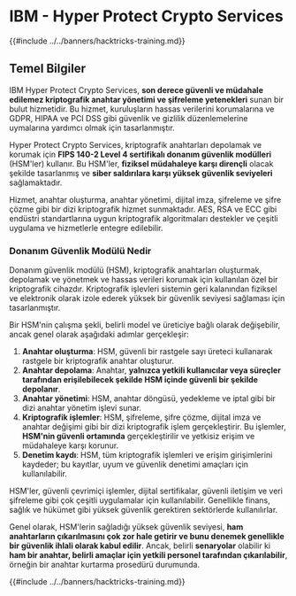 # IBM - Hyper Protect Crypto Services

{{#include ../../banners/hacktricks-training.md}}

## Temel Bilgiler

IBM Hyper Protect Crypto Services, **son derece güvenli ve müdahale edilemez kriptografik anahtar yönetimi ve şifreleme yetenekleri** sunan bir bulut hizmetidir. Bu hizmet, kuruluşların hassas verilerini korumalarına ve GDPR, HIPAA ve PCI DSS gibi güvenlik ve gizlilik düzenlemelerine uymalarına yardımcı olmak için tasarlanmıştır.

Hyper Protect Crypto Services, kriptografik anahtarları depolamak ve korumak için **FIPS 140-2 Level 4 sertifikalı donanım güvenlik modülleri** (HSM'ler) kullanır. Bu HSM'ler, **fiziksel müdahaleye karşı dirençli** olacak şekilde tasarlanmış ve **siber saldırılara karşı yüksek güvenlik seviyeleri** sağlamaktadır.

Hizmet, anahtar oluşturma, anahtar yönetimi, dijital imza, şifreleme ve şifre çözme gibi bir dizi kriptografik hizmet sunmaktadır. AES, RSA ve ECC gibi endüstri standartlarına uygun kriptografik algoritmaları destekler ve çeşitli uygulama ve hizmetlerle entegre edilebilir.

### Donanım Güvenlik Modülü Nedir

Donanım güvenlik modülü (HSM), kriptografik anahtarları oluşturmak, depolamak ve yönetmek ve hassas verileri korumak için kullanılan özel bir kriptografik cihazdır. Kriptografik işlevleri sistemin geri kalanından fiziksel ve elektronik olarak izole ederek yüksek bir güvenlik seviyesi sağlaması için tasarlanmıştır.

Bir HSM'nin çalışma şekli, belirli model ve üreticiye bağlı olarak değişebilir, ancak genel olarak aşağıdaki adımlar gerçekleşir:

1. **Anahtar oluşturma**: HSM, güvenli bir rastgele sayı üreteci kullanarak rastgele bir kriptografik anahtar oluşturur.
2. **Anahtar depolama**: Anahtar, **yalnızca yetkili kullanıcılar veya süreçler tarafından erişilebilecek şekilde HSM içinde güvenli bir şekilde depolanır**.
3. **Anahtar yönetimi**: HSM, anahtar döngüsü, yedekleme ve iptal gibi bir dizi anahtar yönetim işlevi sunar.
4. **Kriptografik işlemler**: HSM, şifreleme, şifre çözme, dijital imza ve anahtar değişimi gibi bir dizi kriptografik işlem gerçekleştirir. Bu işlemler, **HSM'nin güvenli ortamında** gerçekleştirilir ve yetkisiz erişim ve müdahaleye karşı korunur.
5. **Denetim kaydı**: HSM, tüm kriptografik işlemleri ve erişim girişimlerini kaydeder; bu kayıtlar, uyum ve güvenlik denetimi amaçları için kullanılabilir.

HSM'ler, güvenli çevrimiçi işlemler, dijital sertifikalar, güvenli iletişim ve veri şifreleme gibi çok çeşitli uygulamalar için kullanılabilir. Genellikle finans, sağlık ve hükümet gibi yüksek güvenlik gerektiren sektörlerde kullanılırlar.

Genel olarak, HSM'lerin sağladığı yüksek güvenlik seviyesi, **ham anahtarların çıkarılmasını çok zor hale getirir ve bunu denemek genellikle bir güvenlik ihlali olarak kabul edilir**. Ancak, belirli **senaryolar** olabilir ki **ham bir anahtar, belirli amaçlar için yetkili personel tarafından çıkarılabilir**, örneğin bir anahtar kurtarma prosedürü durumunda.

{{#include ../../banners/hacktricks-training.md}}
